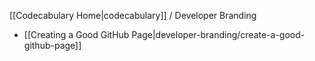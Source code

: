 [[Codecabulary Home|codecabulary]] / Developer Branding

* [[Creating a Good GitHub Page|developer-branding/create-a-good-github-page]]